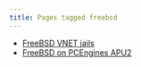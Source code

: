 ```yaml
---
title: Pages tagged freebsd
---
```


- [FreeBSD VNET jails](/notes/freebsd-vnet-jails.html)
- [FreeBSD on PCEngines APU2](/notes/pcengines-apu2-freebsd.html)
